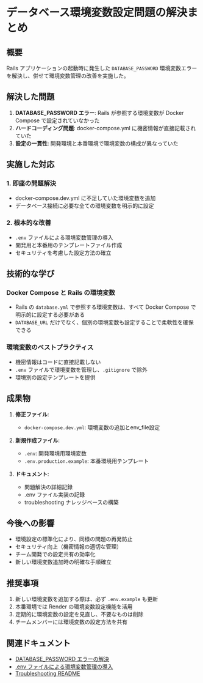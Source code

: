# データベース環境変数設定問題の解決まとめ

## 概要
Rails アプリケーションの起動時に発生した `DATABASE_PASSWORD` 環境変数エラーを解決し、併せて環境変数管理の改善を実施した。

## 解決した問題
1. **DATABASE_PASSWORD エラー**: Rails が参照する環境変数が Docker Compose で設定されていなかった
2. **ハードコーディング問題**: docker-compose.yml に機密情報が直接記載されていた
3. **設定の一貫性**: 開発環境と本番環境で環境変数の構成が異なっていた

## 実施した対応

### 1. 即座の問題解決
- docker-compose.dev.yml に不足していた環境変数を追加
- データベース接続に必要な全ての環境変数を明示的に設定

### 2. 根本的な改善
- `.env` ファイルによる環境変数管理の導入
- 開発用と本番用のテンプレートファイル作成
- セキュリティを考慮した設定方法の確立

## 技術的な学び

### Docker Compose と Rails の環境変数
- Rails の `database.yml` で参照する環境変数は、すべて Docker Compose で明示的に設定する必要がある
- `DATABASE_URL` だけでなく、個別の環境変数も設定することで柔軟性を確保できる

### 環境変数のベストプラクティス
- 機密情報はコードに直接記載しない
- `.env` ファイルで環境変数を管理し、`.gitignore` で除外
- 環境別の設定テンプレートを提供

## 成果物
1. **修正ファイル**:
   - `docker-compose.dev.yml`: 環境変数の追加とenv_file設定
   
2. **新規作成ファイル**:
   - `.env`: 開発環境用環境変数
   - `.env.production.example`: 本番環境用テンプレート

3. **ドキュメント**:
   - 問題解決の詳細記録
   - .env ファイル実装の記録
   - troubleshooting ナレッジベースの構築

## 今後への影響
- 環境設定の標準化により、同様の問題の再発防止
- セキュリティ向上（機密情報の適切な管理）
- チーム開発での設定共有の効率化
- 新しい環境変数追加時の明確な手順確立

## 推奨事項
1. 新しい環境変数を追加する際は、必ず `.env.example` も更新
2. 本番環境では Render の環境変数設定機能を活用
3. 定期的に環境変数の設定を見直し、不要なものは削除
4. チームメンバーには環境変数の設定方法を共有

## 関連ドキュメント
- [DATABASE_PASSWORD エラーの解決](./1-database-password-error.md)
- [.env ファイルによる環境変数管理の導入](./2-env-file-implementation.md)
- [Troubleshooting README](../README.md)
